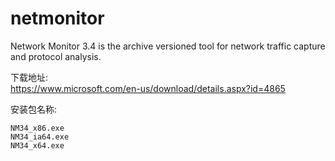 # netmonitor  

Network Monitor 3.4 is the archive versioned tool for network traffic capture and protocol analysis.  

下载地址:  
https://www.microsoft.com/en-us/download/details.aspx?id=4865  

安装包名称:  
```
NM34_x86.exe
NM34_ia64.exe
NM34_x64.exe
```